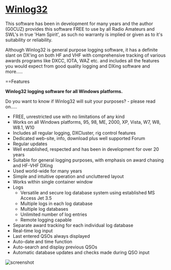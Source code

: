 ﻿# [Winlog32](https://chocolatey.org/packages/winlog32)

This software has been in development for many years and the author (G0CUZ) provides this software FREE to use by all Radio Amateurs and SWL's in true 'Ham Spirit', as such no warranty is implied or given as to it's suitability or reliability.

Although Winlog32 is general purpose logging software, it has a definite slant on DX'ing on both HF and VHF with comprehensive tracking of various awards programs like DXCC, IOTA, WAZ etc. and includes all the features you would expect from good quality logging and DXing software and more.....

==Features

**Winlog32 logging software for all Windows platforms.**

Do you want to know if Winlog32 will suit your purposes? - please read on.....

- FREE, unrestricted use with no limitations of any kind
- Works on all Windows platforms, 95, 98, ME, 2000, XP, Vista, W7, W8, W8.1, W10
- Includes all regular logging, DXCluster, rig control features
- Dedicated web-site, info, download plus well supported Forum
- Regular updates
- Well established, respected and has been in development for over 20 years
- Suitable for general logging purposes, with emphasis on award chasing and HF-VHF DXing
- Used world-wide for many years
- Simple and intuitive operation and uncluttered layout
- Works within single container window
- Logs
	- Versatile and secure log database system using established MS Access Jet 3.5
	- Multiple logs in each log database
	- Multiple log databases
	- Unlimited number of log entries
	- Remote logging capable
- Separate award tracking for each individual log database
- Real-time log input
- Last entered QSOs always displayed
- Auto-date and time function
- Auto-search and display previous QSOs
- Automatic database updates and checks made during QSO input

![screenshot](https://cdn.jsdelivr.net/gh/chtof/chocolatey-packages/automatic/winlog32/screenshot.png)